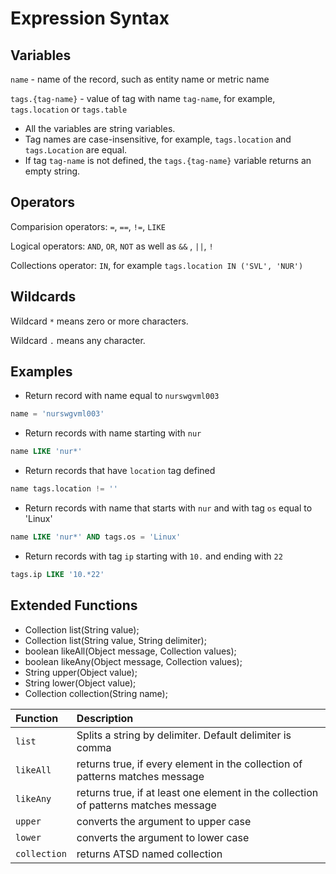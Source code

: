 
# Expression Syntax

## Variables

`name` - name of the record, such as entity name or metric name

`tags.{tag-name}` - value of tag with name `tag-name`, for example, `tags.location` or `tags.table`

* All the variables are string variables.
* Tag names are case-insensitive, for example, `tags.location` and `tags.Location` are equal.
* If tag `tag-name` is not defined, the `tags.{tag-name}` variable returns an empty string.

## Operators

Comparision operators: `=`, `==`, `!=`, `LIKE`

Logical operators: `AND`, `OR`, `NOT` as well as `&&` , `||`, `!`

Collections operator: `IN`, for example `tags.location IN ('SVL', 'NUR')`

## Wildcards

Wildcard `*` means zero or more characters. 

Wildcard `.` means any character.

## Examples

* Return record with name equal to `nurswgvml003`

```sql
name = 'nurswgvml003'
```

* Return records with name starting with `nur`

```sql
name LIKE 'nur*'
```

* Return records that have `location` tag defined

```sql
name tags.location != ''
```

* Return records with name that starts with `nur` and with tag `os` equal to 'Linux'

```sql
name LIKE 'nur*' AND tags.os = 'Linux'
```

* Return records with tag `ip` starting with `10.` and ending with `22`

```sql
tags.ip LIKE '10.*22'
```

## Extended Functions

* Collection list(String value);
* Collection list(String value, String delimiter);
* boolean likeAll(Object message, Collection values);
* boolean likeAny(Object message, Collection values);
* String upper(Object value);
* String lower(Object value);
* Collection collection(String name);

| **Function**   | **Description**                                                                         |
|:------------|:-------------------------------------------------------------------------------------|
| `list`       | Splits a string by delimiter. Default delimiter is comma                            |
| `likeAll`    | returns true, if every element in the collection of patterns matches message        |
| `likeAny`    | returns true, if at least one element in the collection of patterns matches message |
| `upper`      | converts the argument to upper case                                                 |
| `lower`      | converts the argument to lower case                                                 |
| `collection` | returns ATSD named collection                                                       |


